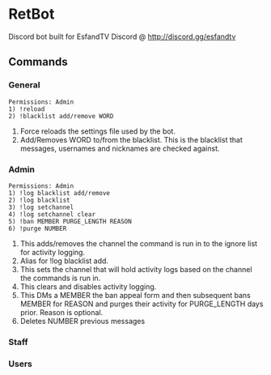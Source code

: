 # RetBot

Discord bot built for EsfandTV Discord @ http://discord.gg/esfandtv

## Commands

### General
```
Permissions: Admin
1) !reload
2) !blacklist add/remove WORD
```
1) Force reloads the settings file used by the bot.
2) Add/Removes WORD to/from the blacklist. This is the blacklist that messages, usernames and nicknames are checked against.

### Admin
```
Permissions: Admin
1) !log blacklist add/remove
2) !log blacklist
3) !log setchannel
4) !log setchannel clear
5) !ban MEMBER PURGE_LENGTH REASON
6) !purge NUMBER
```
1) This adds/removes the channel the command is run in to the ignore list for activity logging.
2) Alias for !log blacklist add.
3) This sets the channel that will hold activity logs based on the channel the commands is run in.
4) This clears and disables activity logging.
5) This DMs a MEMBER the ban appeal form and then subsequent bans MEMBER for REASON and purges their activity for PURGE_LENGTH days prior. Reason is optional.
6) Deletes NUMBER previous messages

### Staff

### Users
